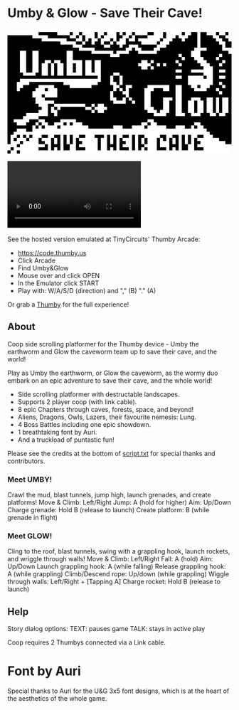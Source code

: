 # Umby & Glow - Save Their Cave!

![Umby & Glow](/Umby&Glow.png)

![Demo Video](/demoVideo.mp4)

See the hosted version emulated at TinyCircuits' Thumby Arcade:
* https://code.thumby.us
* Click Arcade
* Find Umby&Glow
* Mouse over and click OPEN
* In the Emulator click START
* Play with: W/A/S/D (direction) and "," (B) "." (A)

Or grab a [Thumby](https://tinycircuits.com/products/thumby) for the full experience!

## About

Coop side scrolling platformer for the Thumby device - Umby the earthworm and Glow the caveworm team up to save their cave, and the world!

Play as Umby the earthworm, or Glow the caveworm,
as the wormy duo embark on an epic adventure to save their cave,
and the whole world!
* Side scrolling platformer with destructable landscapes.
* Supports 2 player coop (with link cable).
* 8 epic Chapters through caves, forests, space, and beyond!
* Aliens, Dragons, Owls, Lazers, their favourite nemesis: Lung.
* 4 Boss Battles including one epic showdown.
* 1 breathtaking font by Auri.
* And a truckload of puntastic fun!

Please see the credits at the bottom of [script.txt](/Games/Umby&Glow/script.txt) for special thanks and contributors.

### Meet UMBY!

Crawl the mud, blast tunnels, jump high, launch grenades,
and create platforms!
Move & Climb: Left/Right
Jump: A (hold for higher)
Aim: Up/Down
Charge grenade: Hold B (release to launch)
Create platform: B (while grenade in flight)

### Meet GLOW!

Cling to the roof, blast tunnels, swing with a grappling hook,
launch rockets, and wriggle through walls!
Move & Climb: Left/Right
Fall: A (hold)
Aim: Up/Down
Launch grappling hook: A (while falling)
Release grappling hook: A (while grappling)
Climb/Descend rope: Up/down (while grappling)
Wiggle through walls: Left/Right + [Tapping A]
Charge rocket: Hold B (release to launch)

## Help

Story dialog options:
TEXT: pauses game
TALK: stays in active play

Coop requires 2 Thumbys connected via a Link cable.

# Font by Auri
Special thanks to Auri for the U&G 3x5 font designs, which is at the heart of the aesthetics of the whole game.
